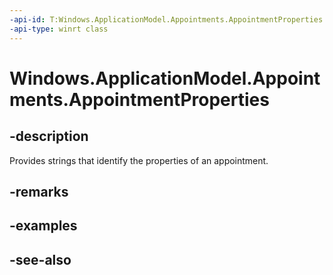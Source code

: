 ```yaml
---
-api-id: T:Windows.ApplicationModel.Appointments.AppointmentProperties
-api-type: winrt class
---
```


<!-- Class syntax.
public class AppointmentProperties
-->

# Windows.ApplicationModel.Appointments.AppointmentProperties

## -description
Provides strings that identify the properties of an appointment.

## -remarks


## -examples

## -see-also
